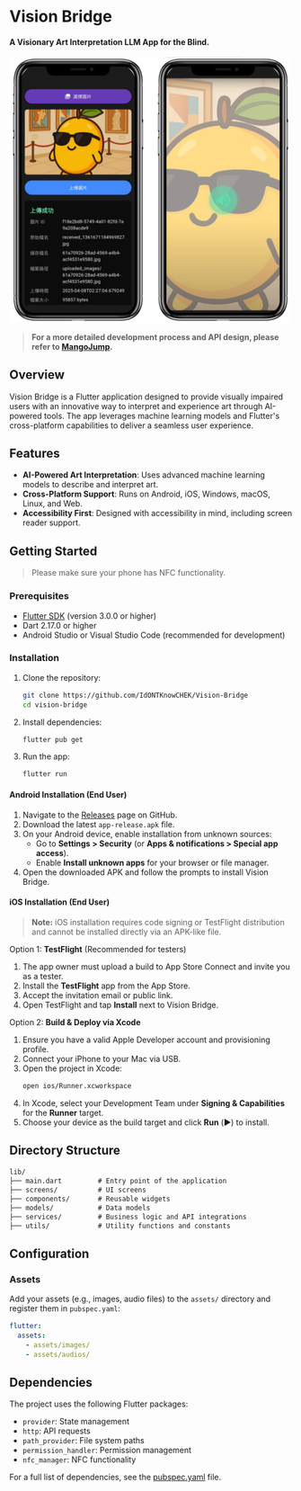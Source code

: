 # Vision Bridge

#### A Visionary Art Interpretation LLM App for the Blind.  
<img src="./shot_1.PNG" alt="shot_1" width="500" />

> **For a more detailed development process and API design, please refer to [MangoJump](https://github.com/allen3325/Vision-Bridge-Backend).**

## Overview

Vision Bridge is a Flutter application designed to provide visually impaired users with an innovative way to interpret and experience art through AI-powered tools. The app leverages machine learning models and Flutter's cross-platform capabilities to deliver a seamless user experience.

## Features

- **AI-Powered Art Interpretation**: Uses advanced machine learning models to describe and interpret art.
- **Cross-Platform Support**: Runs on Android, iOS, Windows, macOS, Linux, and Web.
- **Accessibility First**: Designed with accessibility in mind, including screen reader support.

## Getting Started
> Please make sure your phone has NFC functionality.

### Prerequisites

- [Flutter SDK](https://docs.flutter.dev/get-started/install) (version 3.0.0 or higher)
- Dart 2.17.0 or higher
- Android Studio or Visual Studio Code (recommended for development)

### Installation

1. Clone the repository:
   ```bash
   git clone https://github.com/IdONTKnowCHEK/Vision-Bridge
   cd vision-bridge
   ```

2. Install dependencies:
   ```bash
   flutter pub get
   ```

3. Run the app:
   ```bash
   flutter run
   ```

#### Android Installation (End User)

1. Navigate to the [Releases](https://github.com/IdONTKnowCHEK/Vision-Bridge/releases) page on GitHub.
2. Download the latest `app-release.apk` file.
3. On your Android device, enable installation from unknown sources:
   - Go to **Settings > Security** (or **Apps & notifications > Special app access**).
   - Enable **Install unknown apps** for your browser or file manager.
4. Open the downloaded APK and follow the prompts to install Vision Bridge.

#### iOS Installation (End User)

> **Note:** iOS installation requires code signing or TestFlight distribution and cannot be installed directly via an APK-like file.

Option 1: **TestFlight** (Recommended for testers)

1. The app owner must upload a build to App Store Connect and invite you as a tester.
2. Install the **TestFlight** app from the App Store.
3. Accept the invitation email or public link.
4. Open TestFlight and tap **Install** next to Vision Bridge.

Option 2: **Build & Deploy via Xcode**

1. Ensure you have a valid Apple Developer account and provisioning profile.
2. Connect your iPhone to your Mac via USB.
3. Open the project in Xcode:
   ```bash
   open ios/Runner.xcworkspace
   ```
4. In Xcode, select your Development Team under **Signing & Capabilities** for the **Runner** target.
5. Choose your device as the build target and click **Run** (▶️) to install.

## Directory Structure

```
lib/
├── main.dart         # Entry point of the application
├── screens/          # UI screens
├── components/       # Reusable widgets
├── models/           # Data models
├── services/         # Business logic and API integrations
├── utils/            # Utility functions and constants
```

## Configuration

### Assets

Add your assets (e.g., images, audio files) to the `assets/` directory and register them in `pubspec.yaml`:

```yaml
flutter:
  assets:
    - assets/images/
    - assets/audios/
```

## Dependencies

The project uses the following Flutter packages:

- `provider`: State management
- `http`: API requests
- `path_provider`: File system paths
- `permission_handler`: Permission management
- `nfc_manager`: NFC functionality

For a full list of dependencies, see the [pubspec.yaml](pubspec.yaml) file.


